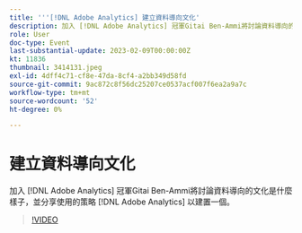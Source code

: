 ```yaml
---
title: '''[!DNL Adobe Analytics] 建立資料導向文化'
description: 加入 [!DNL Adobe Analytics] 冠軍Gitai Ben-Ammi將討論資料導向的文化是什麼樣子，並分享使用的策略 [!DNL Adobe Analytics] 以建置一個。
role: User
doc-type: Event
last-substantial-update: 2023-02-09T00:00:00Z
kt: 11836
thumbnail: 3414131.jpeg
exl-id: 4dff4c71-cf8e-47da-8cf4-a2bb349d58fd
source-git-commit: 9ac872c8f56dc25207ce0537acf007f6ea2a9a7c
workflow-type: tm+mt
source-wordcount: '52'
ht-degree: 0%

---
```


# 建立資料導向文化

加入 [!DNL Adobe Analytics] 冠軍Gitai Ben-Ammi將討論資料導向的文化是什麼樣子，並分享使用的策略 [!DNL Adobe Analytics] 以建置一個。

>[!VIDEO](https://video.tv.adobe.com/v/3414131/?quality=12&learn=on)

